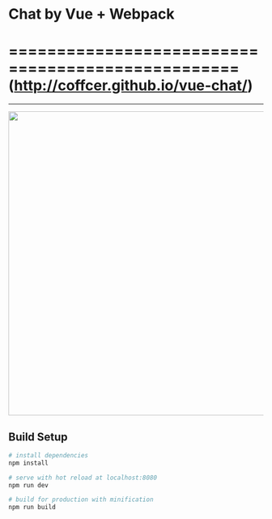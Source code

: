 # Chat by Vue + Webpack
==================================================
(http://coffcer.github.io/vue-chat/)
==================================================
--------------------------------------------------

<img width="600" src="https://github.com/Coffcer/vue-chat/blob/master/intro.jpg">

## Build Setup

``` bash
# install dependencies
npm install

# serve with hot reload at localhost:8080
npm run dev

# build for production with minification
npm run build
```
